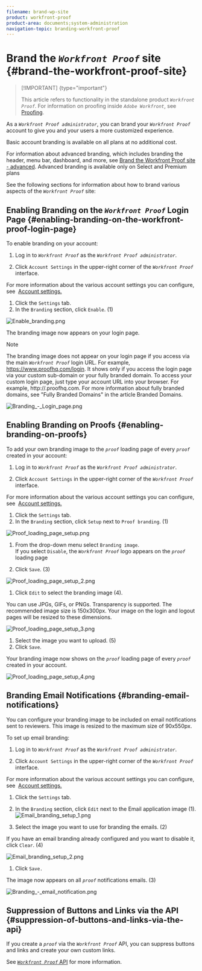 ```yaml
---
filename: brand-wp-site
product: workfront-proof
product-area: documents;system-administration
navigation-topic: branding-workfront-proof
---
```




# Brand the *`Workfront Proof`* site {#brand-the-workfront-proof-site}



>[!IMPORTANT] {type="important"}
>
>This article refers to functionality in the standalone product *`Workfront Proof`*. For information on proofing inside *`Adobe Workfront`*, see [Proofing](_proofing.md).


As a *`Workfront Proof administrator`*, you can brand your *`Workfront Proof`* account to give you and your users a more customized experience.


Basic account branding is available on all plans at no additional cost.


For information about advanced branding, which includes branding the header, menu bar, dashboard, and more, see [Brand the Workfront Proof site - advanced](brand-wp-site-advanced.md).&nbsp;Advanced branding is available only on Select and Premium plans


See the following sections for information about how to brand various aspects of the *`Workfront Proof`* site:&nbsp;


## Enabling Branding on the *`Workfront Proof`* Login Page {#enabling-branding-on-the-workfront-proof-login-page}

To enable branding on your account:



1. Log in to *`Workfront Proof`* as the *`Workfront Proof administrator`*.

1.  Click `Account Settings` in the upper-right corner of the *`Workfront Proof`* interface.


   For more information about the various account settings you can configure, see&nbsp; [Account settings.](https://support.workfront.com/hc/en-us/sections/115000912147-Account-Settings)

1. Click the `Settings` tab.
1.  In the `Branding` section, click  `Enable`. (1)


   ![Enable_branding.png](assets/enable-branding-350x177.png)




   The branding image now appears on your login page.


   >[!NOTE]
   >
   >The branding image does not appear on your login page if you access via the main *`Workfront Proof`* login URL. For example, https://www.proofhq.com/login. It shows only if you access the login page via your custom sub-domain or your fully branded domain.&nbsp;To access your custom login page, just type your account URL into your browser. For example, http://<yoursubdomain>.proofhq.com. For more information about fully branded domains, see "Fully Branded Domains" in the article Branded Domains.


   ![Branding_-_Login_page.png](assets/branding---login-page-350x198.png)







## Enabling Branding on Proofs {#enabling-branding-on-proofs}

To add your own branding image to the *`proof`* loading page of every *`proof`* created in your account:



1. Log in to *`Workfront Proof`* as the *`Workfront Proof administrator`*.

1.  Click `Account Settings` in the upper-right corner of the *`Workfront Proof`* interface.


   For more information about the various account settings you can configure, see&nbsp; [Account settings.](https://support.workfront.com/hc/en-us/sections/115000912147-Account-Settings)

1. Click the `Settings` tab.
1.  In the `Branding` section, click `Setup` next to `Proof branding`. (1)


   ![Proof_loading_page_setup.png](assets/proof-loading-page-setup-350x159.png)



1. From the drop-down menu select `Branding image`.  
   If you select `Disable`, the *`Workfront Proof`* logo appears on the *`proof`* loading page

1.  Click `Save`. (3)


   ![Proof_loading_page_setup_2.png](assets/proof-loading-page-setup-2-350x164.png)



1.  Click `Edit` to select the branding image (4).


   You can use&nbsp;JPGs, GIFs, or PNGs. Transparency is supported. The recommended image size is 150x300px. Your image on the login and logout pages will be resized to these dimensions.


   ![Proof_loading_page_setup_3.png](assets/proof-loading-page-setup-3-350x116.png)   


1. Select the image you want to upload. (5)
1.  Click `Save`.


   Your branding image now shows on the *`proof`* loading page of every *`proof`* created in your account.


   ![Proof_loading_page_setup_4.png](assets/proof-loading-page-setup-4-350x97.png)







## Branding Email Notifications {#branding-email-notifications}

You can configure your branding image to be included on email notifications sent to reviewers. This image is resized to the maximum size of&nbsp;90x550px.


To set up email branding:



1. Log in to *`Workfront Proof`* as the *`Workfront Proof administrator`*.

1.  Click `Account Settings` in the upper-right corner of the *`Workfront Proof`* interface.


   For more information about the various account settings you can configure, see&nbsp; [Account settings.](https://support.workfront.com/hc/en-us/sections/115000912147-Account-Settings)  


1. Click the `Settings` tab.
1. In the `Branding` section, click `Edit` next to the Email application image (1).  
   ![Email_branding_setup_1.png](assets/email-branding-setup-1-350x227.png)


1.  Select the image you want to use for branding the emails. (2)


   If you have an email branding already configured and you want to disable it, click `Clear`. (4)


   ![Email_branding_setup_2.png](assets/email-branding-setup-2-350x96.png)



1.  Click `Save.`


   The image now appears on all *`proof`* notifications emails. (3) 


   ![Branding_-_email_notification.png](assets/branding---email-notification-350x195.png)







## Suppression of Buttons and Links via the API {#suppression-of-buttons-and-links-via-the-api}

If you create a *`proof`* via the *`Workfront Proof`* API, you can suppress buttons and links and create your own custom links.


See [ *`Workfront Proof`* API](http://api.proofhq.com/) for more information.
